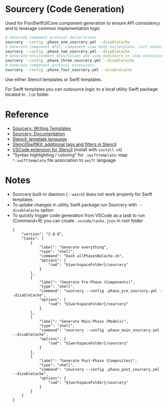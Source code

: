 # Sourcery (Code Generation)

Used for FioriSwiftUICore component generation to ensure API consistency and to leverage common implementation logic

```bash
# Generate comonent protocol declarations
sourcery --config .phase_one_sourcery.yml --disableCache
# Generate component APIs, component view body boilerplate, init extensions, model extensions.
sourcery --config .phase_two_sourcery.yml --disableCache
# Generate environment keys/values and view modidiers in view extension.
sourcery --config .phase_three_sourcery.yml --disableCache
# Generate component protocol extensions.
sourcery --config .phase_four_sourcery.yml --disableCache
```

Use either Stencil templates or Swift templates.

For Swift templates you can outsource logic to a local utility Swift package located in `.lib` folder.

# Reference

- [Sourcery: Writing Templates](https://github.com/krzysztofzablocki/Sourcery/blob/master/guides/Writing%20templates.md)
- [Sourcery: Documentation](https://cdn.rawgit.com/krzysztofzablocki/Sourcery/master/docs/index.html)
- [Stencil: template language](https://stencil.fuller.li/en/latest/)
- [StencilSwiftKit: additional tags and filters in Stencil](https://github.com/SwiftGen/StencilSwiftKit)
- [VSCode extension for Stencil](https://github.com/MarcoEidinger/vscode-stencil) (install with `install.sh`)
- "Syntax highlighting / coloring" for `.swifttemplate`: map `*.swifttemplate` file association to `swift` language

# Notes

- Sourcery built-in daemon (`--watch`) does not work properly for Swift templates
- To uptake changes in utility Swift package run Sourcery with `--disableCache` option
- To quickly trigger code generation from VSCode as a task to run (Command+R) you can create `.vscode/tasks.json` in root folder
	```
	{
		"version": "2.0.0",
		"tasks": [
			{
				"label": "Generate everything",
				"type": "shell",
				"command": "bash allPhasesNoCache.sh",
				"options": {
					"cwd": "${workspaceFolder}/sourcery"
				}
			},
			{
				"label": "Generate Pre-Phase (Components)",
				"type": "shell",
				"command": "sourcery --config .phase_pre_sourcery.yml --disableCache",
				"options": {
					"cwd": "${workspaceFolder}/sourcery"
				}
			},
			{
				"label": "Generate Main-Phase (Models)",
				"type": "shell",
				"command": "sourcery --config .phase_main_sourcery.yml --disableCache",
				"options": {
					"cwd": "${workspaceFolder}/sourcery"
				}
			},
			{
				"label": "Generate Post-Phase (Composites)",
				"type": "shell",
				"command": "sourcery --config .phase_post_sourcery.yml --disableCache",
				"options": {
					"cwd": "${workspaceFolder}/sourcery"
				}
			}
		]
	}
	```
